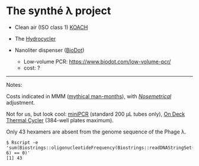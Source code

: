 The synthé λ project
====================

 - Clean air (ISO class 1) [KOACH](http://www.koken-ltd.co.jp/english/koach/index.html)
 
 - The [Hydrocycler](http://www.douglasscientific.com/Products/Hydrocycler.aspx)
 
 - Nanoliter dispenser ([BioDot](https://www.biodot.com/))
   - Low-volume PCR: https://www.biodot.com/low-volume-pcr/
   - cost: ?

----
Notes:

Costs indicated in MMM ([mythical man-months](https://en.wikipedia.org/wiki/The_Mythical_Man-Month)), with _[Nosemetrical](https://fr.wikipedia.org/wiki/Wikip%C3%A9dia:Pastiches/Pifom%C3%A8tre)_ adjustment.

Not for us, but look cool:
  [miniPCR](https://www.minipcr.com/products/minipcr/) (standard 200 µL tubes only),
  [On Deck Thermal Cycler](http://www.inheco.com/products/lab-automation/thermal-cycler.html) (384-well plates maximum).

Only 43 hexamers are absent from the genome sequence of the Phage λ.

```
$ Rscript -e 'sum(Biostrings::oligonucleotideFrequency(Biostrings::readDNAStringSet("lambda.fa"), 6) == 0)'
[1] 43
```

